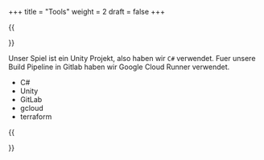 +++
title = "Tools"
weight = 2
draft = false 
+++

{{<section title="Tools">}}

Unser Spiel ist ein Unity Projekt, also haben wir `C#` verwendet.
Fuer unsere Build Pipeline in Gitlab haben wir Google Cloud Runner verwendet.

- C#
- Unity
- GitLab
- gcloud
- terraform

{{</section>}}

